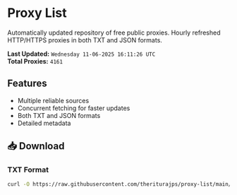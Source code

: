 # Proxy List

Automatically updated repository of free public proxies. Hourly refreshed HTTP/HTTPS proxies in both TXT and JSON formats.

**Last Updated:** `Wednesday 11-06-2025 16:11:26 UTC`  
**Total Proxies:** `4161`

## Features
- Multiple reliable sources
- Concurrent fetching for faster updates
- Both TXT and JSON formats
- Detailed metadata

## 📥 Download

### TXT Format
```bash
curl -O https://raw.githubusercontent.com/theriturajps/proxy-list/main/proxies.txt